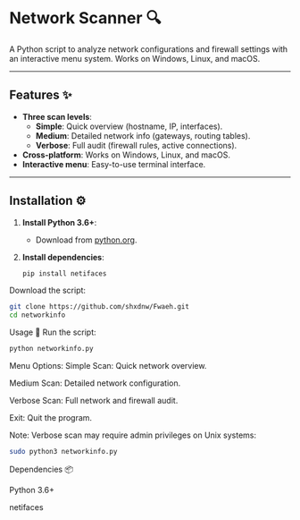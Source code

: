 # Network Scanner 🔍

A Python script to analyze network configurations and firewall settings with an interactive menu system. Works on Windows, Linux, and macOS.

---

## Features ✨
- **Three scan levels**:
  - **Simple**: Quick overview (hostname, IP, interfaces).
  - **Medium**: Detailed network info (gateways, routing tables).
  - **Verbose**: Full audit (firewall rules, active connections).
- **Cross-platform**: Works on Windows, Linux, and macOS.
- **Interactive menu**: Easy-to-use terminal interface.

---

## Installation ⚙️

1. **Install Python 3.6+**:
   - Download from [python.org](https://www.python.org/downloads/).

2. **Install dependencies**:
   ```bash
   pip install netifaces
Download the script:

```bash
git clone https://github.com/shxdnw/Fwaeh.git
cd networkinfo
```
Usage 🚀
Run the script:

```bash
python networkinfo.py
```
Menu Options:
Simple Scan: Quick network overview.

Medium Scan: Detailed network configuration.

Verbose Scan: Full network and firewall audit.

Exit: Quit the program.

Note: Verbose scan may require admin privileges on Unix systems:

```bash
sudo python3 networkinfo.py
```
Dependencies 📦

Python 3.6+

netifaces
